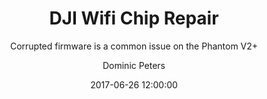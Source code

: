 ---
layout:     post
title:      "DJI Wifi Chip Repair"
subtitle:   "Corrupted firmware is a common issue on the Phantom V2+"
date:       2017-06-26 12:00:00
categories: tidbits
author:     "Dominic Peters"
---
